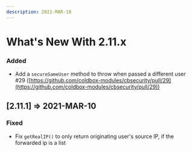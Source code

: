 ```yaml
---
description: 2021-MAR-10
---
```


# What's New With 2.11.x

### Added

* Add a `secureSameUser` method to throw when passed a different user #29 ([https://github.com/coldbox-modules/cbsecurity/pull/29](https://github.com/coldbox-modules/cbsecurity/pull/29))

## \[2.11.1] => 2021-MAR-10

### Fixed

* Fix `getRealIP()` to only return originating user's source IP, if the forwarded ip is a list
